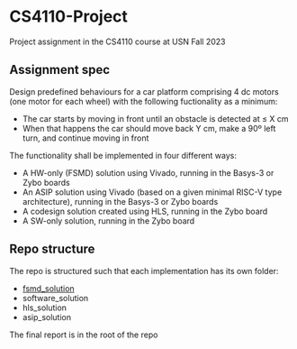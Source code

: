 # CS4110-Project
Project assignment in the CS4110 course at USN Fall 2023

## Assignment spec

Design predefined behaviours for a car platform comprising 4 dc motors (one motor for each wheel) with the following fuctionality as a minimum:

* The car starts by moving in front until an obstacle is detected at $\leq$ X cm
* When that happens the car should move back Y cm, make a 90º left turn, and continue moving in front

The functionality shall be implemented in four different ways:

* A HW-only (FSMD) solution using Vivado, running in the Basys-3 or Zybo boards
* An ASIP solution using Vivado (based on a given minimal RISC-V type architecture), running in the Basys-3 or Zybo boards
* A codesign solution created using HLS, running in the Zybo board
* A SW-only solution, running in the Zybo board

## Repo structure

The repo is structured such that each implementation has its own folder:
* [fsmd_solution](fsmd_solution)
* software_solution
* hls_solution
* asip_solution

The final report is in the root of the repo
